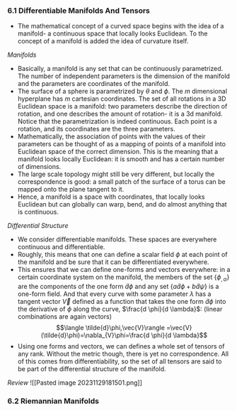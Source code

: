 
### 6.1 Differentiable Manifolds And Tensors

- The mathematical concept of a curved space begins with the idea of a manifold- a continuous space that locally looks Euclidean. To the concept of a manifold is added the idea of curvature itself.

*Manifolds*
- Basically, a manifold is any set that can be continuously parametrized. The number of independent parameters is the dimension of the manifold and the parameters are coordinates of the manifold.
- The surface of a sphere is parametrized by $\theta$ and $\phi$. The $m$ dimensional hyperplane has $m$ cartesian coordinates. The set of all rotations in a 3D Euclidean space is a manifold: two parameters describe the direction of rotation, and one describes the amount of rotation- it is a 3d manifold. Notice that the parametrization is indeed continuous. Each point is a rotation, and its coordinates are the three parameters.
- Mathematically, the association of points with the values of their parameters can be thought of as a mapping of points of a manifold into Euclidean space of the correct dimension. This is the meaning that a manifold looks locally Euclidean: it is smooth and has a certain number of dimensions. 
- The large scale topology might still be very different, but locally the correspondence is good: a small patch of the surface of a torus can be mapped onto the plane tangent to it.
- Hence, a manifold is a space with coordinates, that locally looks Euclidean but can globally can warp, bend, and do almost anything that is continuous.

*Differential Structure*
- We consider differentiable manifolds. These spaces are everywhere continuous and differentiable. 
- Roughly, this means that one can define a scalar field $\phi$ at each point of the manifold and be sure that it can be differentiated everywhere.
- This ensures that we can define one-forms and vectors everywhere: in a certain coordinate system on the manifold, the members of the set {$\phi_{,\alpha}$} are the components of the one form $\tilde{d}\phi$ and any set {$a \tilde{d}\phi +b \tilde{d}\psi$} is a one-form field. And that every curve with some parameter $\lambda$ has a tangent vector $\vec{V}$ defined as a function that takes the one form $\tilde{d}\phi$ into the derivative of $\phi$ along the curve, $\frac{d \phi}{d \lambda}$: (linear combinations are again vectors) $$\langle \tilde{d}\phi,\vec{V}\rangle =\vec{V}(\tilde{d}\phi)=\nabla_{V}\phi=\frac{d \phi}{d \lambda}$$
- Using one forms and vectors, we can defines a whole set of tensors of any rank. Without the metric though, there is yet no correspondence. All of this comes from differentiability, so the set of all tensors are said to be part of the differential structure of the manifold.

*Review*
![[Pasted image 20231129181501.png]]

### 6.2 Riemannian Manifolds

